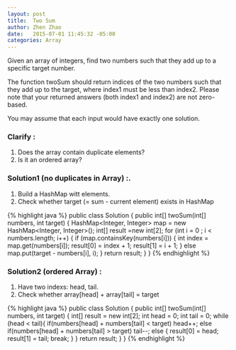 ```yaml
---
layout: post
title:  Two Sum
author: Zhen Zhao
date:   2015-07-01 11:45:32 -05:00
categories: Array
---
```

Given an array of integers, find two numbers such that they add up to a specific target number.

The function twoSum should return indices of the two numbers such that they add up to the target, where index1 must be less than index2. Please note that your returned answers (both index1 and index2) are not zero-based.

You may assume that each input would have exactly one solution.

### Clarify :
1. Does the array contain duplicate elements?
2. Is it an ordered array?

### Solution1 (no duplicates in Array) :.

1. Build a HashMap witt elements.
2. Check whether target (= sum - current element) exists in HashMap

{% highlight java %}
public class Solution {
    public int[] twoSum(int[] numbers, int target) {
        HashMap<Integer, Integer> map = new HashMap<Integer, Integer>();
        int[] result =new int[2];
        for (int i = 0 ; i < numbers.length; i++) {
            if (map.containsKey(numbers[i])) {
                int index = map.get(numbers[i]);
                result[0] = index + 1;
                result[1] = i + 1;
            }
            else map.put(target - numbers[i], i);
        }
        return result;
    }
}
{% endhighlight %}

### Solution2 (ordered Array) :
1. Have two indexs: head, tail.
2. Check whether array[head] + array[tail] = target

{% highlight java %}
public class Solution {
    public int[] twoSum(int[] numbers, int target) {
        int[] result = new int[2];
        int head = 0;
        int tail = 0;
        while (head < tail){
            if(numbers[head] + numbers[tail] < target)
                head++;
            else if(numbers[head] + numbers[tail] > target)
                tail--;
            else {
                result[0] = head;
                result[1] = tail;
                break;
            }
        }
        return result;
  }
}
{% endhighlight %}
